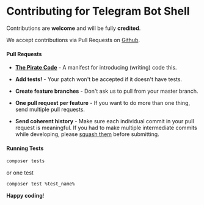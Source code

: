 # Contributing for Telegram Bot Shell

Contributions are **welcome** and will be fully **credited**.

We accept contributions via Pull Requests on [Github](https://github.com/jungle-bay/telegram-bot-api/pulls).

#### Pull Requests

- **[The Pirate Code](https://github.com/jungle-bay/manifest)** - A manifest for introducing (writing) code this.

- **Add tests!** - Your patch won't be accepted if it doesn't have tests.

- **Create feature branches** - Don't ask us to pull from your master branch.

- **One pull request per feature** - If you want to do more than one thing, send multiple pull requests.

- **Send coherent history** - Make sure each individual commit in your pull request is meaningful. If you had to make multiple intermediate commits while developing, please [squash them](http://www.git-scm.com/book/en/v2/Git-Tools-Rewriting-History#Changing-Multiple-Commit-Messages) before submitting.

#### Running Tests

```bash
composer tests
```

or one test

```bash
composer test %test_name%
```

**Happy coding**!
